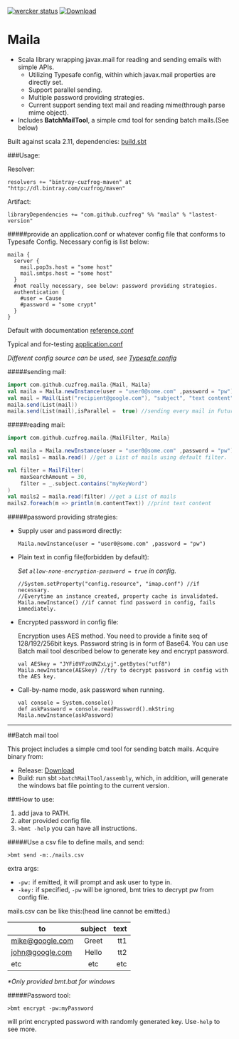 [![wercker status](https://app.wercker.com/status/c35467530ee75ff7ceb3a82f252886e6/s/master "wercker status")](https://app.wercker.com/project/bykey/c35467530ee75ff7ceb3a82f252886e6)
[ ![Download](https://api.bintray.com/packages/cuzfrog/maven/maila/images/download.svg) ](https://bintray.com/cuzfrog/maven/maila/_latestVersion)
# Maila

* Scala library wrapping javax.mail for reading and sending emails with simple APIs.
    * Utilizing Typesafe config, within which javax.mail properties are directly set.
    * Support parallel sending.
    * Multiple password providing strategies.
    * Current support sending text mail and reading mime(through parse mime object).
* Includes **BatchMailTool**, a simple cmd tool for sending batch mails.(See below)

Built against scala 2.11, dependencies: [build.sbt](build.sbt)

###Usage:

Resolver:

    resolvers += "bintray-cuzfrog-maven" at "http://dl.bintray.com/cuzfrog/maven"

Artifact:

    libraryDependencies += "com.github.cuzfrog" %% "maila" % "lastest-version"

#####provide an application.conf or whatever config file that conforms to Typesafe Config.
Necessary config is list below:

    maila {
      server {
        mail.pop3s.host = "some host"
        mail.smtps.host = "some host"
      }
      #not really necessary, see below: password providing strategies.
      authentication {
        #user = Cause
        #password = "some crypt"
      }
    }

Default with documentation [reference.conf](src/main/resources/reference.conf)

Typical and for-testing [application.conf](src/test/resources/application.conf)

_Different config source can be used, see [Typesafe config](https://github.com/typesafehub/config)_

#####sending mail:

```scala
import com.github.cuzfrog.maila.{Mail, Maila}
val maila = Maila.newInstance(user = "user0@some.com" ,password = "pw")
val mail = Mail(List("recipient@google.com"), "subject", "text content")
maila.send(List(mail))
maila.send(List(mail),isParallel =  true) //sending every mail in Future.
```

#####reading mail:

```scala
import com.github.cuzfrog.maila.{MailFilter, Maila}

val maila = Maila.newInstance(user = "user0@some.com" ,password = "pw")
val mails1 = maila.read() //get a List of mails using default filter.

val filter = MailFilter(
    maxSearchAmount = 30,
    filter = _.subject.contains("myKeyWord")
)
val mails2 = maila.read(filter) //get a List of mails
mails2.foreach(m => println(m.contentText)) //print text content
```

#####password providing strategies:

 * Supply user and password directly:

       Maila.newInstance(user = "user0@some.com" ,password = "pw")

 * Plain text in config file(forbidden by default):

   _Set `allow-none-encryption-password = true` in config._

       //System.setProperty("config.resource", "imap.conf") //if necessary.
       //Everytime an instance created, property cache is invalidated.
       Maila.newInstance() //if cannot find password in config, fails immediately.

 * Encrypted password in config file:

   Encryption uses AES method. You need to provide a finite seq of 128/192/256bit keys.
   Password string is in form of Base64.
   You can use Batch mail tool described below to generate key and encrypt password.

       val AESkey = "JYFi0VFzoUNZxLyj".getBytes("utf8")
       Maila.newInstance(AESkey) //try to decrypt password in config with the AES key.

 * Call-by-name mode, ask password when running.

       val console = System.console()
       def askPassword = console.readPassword().mkString
       Maila.newInstance(askPassword)

---

##Batch mail tool

This project includes a simple cmd tool for sending batch mails. Acquire binary from:
* Release: [Download](https://github.com/cuzfrog/maila/releases)
* Build: run sbt `>batchMailTool/assembly`, which, in addition, will generate the windows bat file pointing to the current version.

###How to use:

1. add java to PATH.
2. alter provided config file.
3. `>bmt -help`  you can have all instructions.

#####Use a csv file to define mails, and send:

    >bmt send -m:./mails.csv

  extra args:
  * `-pw:` if emitted, it will prompt and ask user to type in.
  * `-key:` if specified, `-pw` will be ignored, bmt tries to decrypt pw from config file.

mails.csv can be like this:(head line cannot be emitted.)

| to              | subject       | text  |
| --------------- |:-------------:| -----:|
| mike@google.com | Greet         | tt1   |
| john@google.com | Hello         | tt2   |
| etc             | etc           | etc   |

_*Only provided bmt.bat for windows_

#####Password tool:

    >bmt encrypt -pw:myPassword

  will print encrypted password with randomly generated key. Use`-help` to see more.